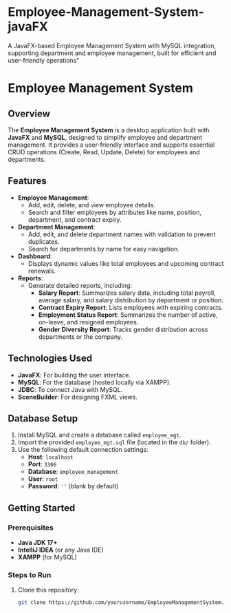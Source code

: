 # Employee-Management-System-javaFX
A JavaFX-based Employee Management System with MySQL integration, supporting department and employee management, built for efficient and user-friendly operations"
# Employee Management System

## Overview
The **Employee Management System** is a desktop application built with **JavaFX** and **MySQL**, designed to simplify employee and department management. It provides a user-friendly interface and supports essential CRUD operations (Create, Read, Update, Delete) for employees and departments.

## Features
- **Employee Management**:
  - Add, edit, delete, and view employee details.
  - Search and filter employees by attributes like name, position, department, and contract expiry.
- **Department Management**:
  - Add, edit, and delete department names with validation to prevent duplicates.
  - Search for departments by name for easy navigation.
- **Dashboard**:
  - Displays dynamic values like total employees and upcoming contract renewals.
- **Reports**:
  - Generate detailed reports, including:
    - **Salary Report**: Summarizes salary data, including total payroll, average salary, and salary distribution by department or position.
    - **Contract Expiry Report**: Lists employees with expiring contracts.
    - **Employment Status Report**: Summarizes the number of active, on-leave, and resigned employees.
    - **Gender Diversity Report**: Tracks gender distribution across departments or the company.

## Technologies Used
- **JavaFX**: For building the user interface.
- **MySQL**: For the database (hosted locally via XAMPP).
- **JDBC**: To connect Java with MySQL.
- **SceneBuilder**: For designing FXML views.

## Database Setup
1. Install MySQL and create a database called `employee_mgt`.
2. Import the provided `employee_mgt.sql` file (located in the `db/` folder).
3. Use the following default connection settings:
   - **Host**: `localhost`
   - **Port**: `3306`
   - **Database**: `employee_management`
   - **User**: `root`
   - **Password**: `''` (blank by default)

## Getting Started
### Prerequisites
- **Java JDK 17+**
- **IntelliJ IDEA** (or any Java IDE)
- **XAMPP** (for MySQL)

### Steps to Run
1. Clone this repository:
   ```bash
   git clone https://github.com/yourusername/EmployeeManagementSystem.git



